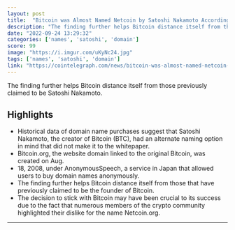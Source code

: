 ```yaml
---
layout: post
title:  "Bitcoin was Almost Named Netcoin by Satoshi Nakamoto According to Domain Data"
description: "The finding further helps Bitcoin distance itself from those previously claimed to be Satoshi Nakamoto."
date: "2022-09-24 13:29:32"
categories: ['names', 'satoshi', 'domain']
score: 99
image: "https://i.imgur.com/uKyNc24.jpg"
tags: ['names', 'satoshi', 'domain']
link: "https://cointelegraph.com/news/bitcoin-was-almost-named-netcoin-by-satoshi-nakamoto-hints-domain-data"
---
```


The finding further helps Bitcoin distance itself from those previously claimed to be Satoshi Nakamoto.

## Highlights

- Historical data of domain name purchases suggest that Satoshi Nakamoto, the creator of Bitcoin (BTC), had an alternate naming option in mind that did not make it to the whitepaper.
- Bitcoin.org, the website domain linked to the original Bitcoin, was created on Aug.
- 18, 2008, under AnonymousSpeech, a service in Japan that allowed users to buy domain names anonymously.
- The finding further helps Bitcoin distance itself from those that have previously claimed to be the founder of Bitcoin.
- The decision to stick with Bitcoin may have been crucial to its success due to the fact that numerous members of the crypto community highlighted their dislike for the name Netcoin.org.

---
